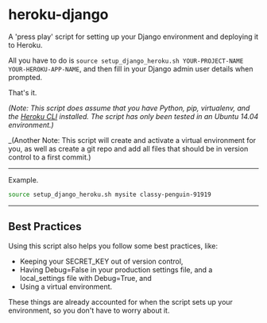 # heroku-django

A 'press play' script for setting up your Django environment and deploying it to Heroku.

All you have to do is ```source setup_django_heroku.sh YOUR-PROJECT-NAME YOUR-HEROKU-APP-NAME```, and then fill in your Django admin user details when prompted.

That's it.

_(Note: This script does assume that you have Python, pip, virtualenv, and the [Heroku CLI](https://devcenter.heroku.com/articles/heroku-command-line) installed. The script has only been tested in an Ubuntu 14.04 environment.)_

_(Another Note: This script will create and activate a virtual environment for you, as well as create a git repo and add all files that should be in version control to a first commit.)

---

Example.

```bash
source setup_django_heroku.sh mysite classy-penguin-91919
```

---

## Best Practices

Using this script also helps you follow some best practices, like:
- Keeping your SECRET_KEY out of version control,
- Having Debug=False in your production settings file, and a local_settings file with Debug=True, and
- Using a virtual environment.

These things are already accounted for when the script sets up your environment, so you don't have to worry about it.
